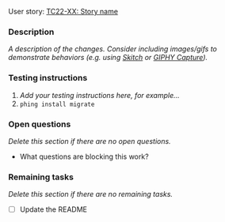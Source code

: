 User story: [TC22-XX: Story name](https://palantir.atlassian.net/browse/TC22-XX)

### Description

_A description of the changes. Consider including images/gifs to demonstrate behaviors (e.g. using [Skitch](https://evernote.com/skitch/) or [GIPHY Capture](https://giphy.com/apps/giphycapture))._

### Testing instructions

1. _Add your testing instructions here, for example..._
1. `phing install migrate`

### Open questions

_Delete this section if there are no open questions._

* What questions are blocking this work?

### Remaining tasks

_Delete this section if there are no remaining tasks._

- [ ] Update the README
